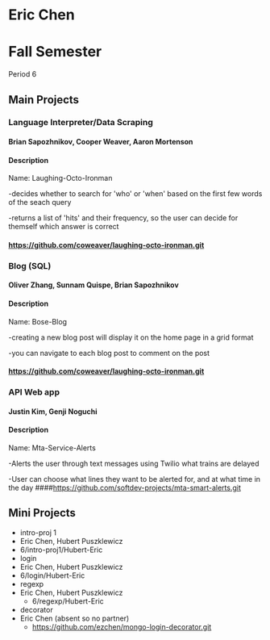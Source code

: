 Eric Chen
==========

# Fall Semester
Period 6

## Main Projects

### Language Interpreter/Data Scraping
#### Brian Sapozhnikov, Cooper Weaver, Aaron Mortenson
#### Description
Name: Laughing-Octo-Ironman

-decides whether to search for 'who' or 'when' based on the first few words of the seach query

-returns a list of 'hits' and their frequency, so the user can decide for themself which answer is correct
#### https://github.com/coweaver/laughing-octo-ironman.git

### Blog (SQL)
#### Oliver Zhang, Sunnam Quispe, Brian Sapozhnikov
#### Description
Name: Bose-Blog

-creating a new blog post will display it on the home page in a grid format

-you can navigate to each blog post to comment on the post
#### https://github.com/coweaver/laughing-octo-ironman.git

### API Web app
#### Justin Kim, Genji Noguchi
#### Description
Name: Mta-Service-Alerts

-Alerts the user through text messages using Twilio what trains are delayed

-User can choose what lines they want to be alerted for, and at what time in the day
####https://github.com/softdev-projects/mta-smart-alerts.git

## Mini Projects

 * intro-proj 1
  * Eric Chen, Hubert Puszklewicz
  * 6/intro-proj1/Hubert-Eric
 * login
  * Eric Chen, Hubert Puszklewicz
  * 6/login/Hubert-Eric
 * regexp
  * Eric Chen, Hubert Puszklewicz 
	* 6/regexp/Hubert-Eric
 * decorator
  * Eric Chen (absent so no partner)
  	* https://github.com/ezchen/mongo-login-decorator.git



